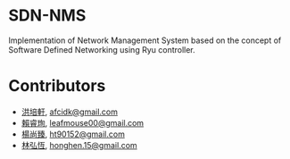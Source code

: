 # SDN-NMS
Implementation of Network Management System based on the concept of Software Defined Networking using Ryu controller.

# Contributors
* [洪培軒](http://github.com/afcidk), afcidk@gmail.com
* [賴睿珣](https://github.com/f74041153), leafmouse00@gmail.com
* [楊尚臻](https://github.com/ht90152), ht90152@gmail.com
* [林弘恆](https://github.com/honghen15), honghen.15@gmail.com
